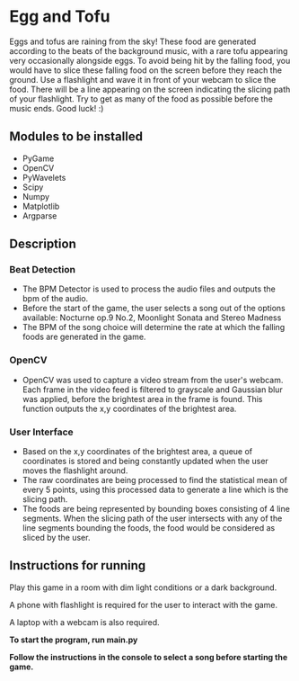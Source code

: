 # Egg and Tofu
Eggs and tofus are raining from the sky! These food are generated according to the beats of the background music, with a rare tofu appearing very occasionally alongside eggs. To avoid being hit by the falling food, you would have to slice these falling food on the screen before they reach the ground. Use a flashlight and wave it in front of your webcam to slice the food. There will be a line appearing on the screen indicating the slicing path of your flashlight. Try to get as many of the food as possible before the music ends. Good luck! :) 

## Modules to be installed
* PyGame
* OpenCV
* PyWavelets
* Scipy
* Numpy
* Matplotlib
* Argparse

## Description
### Beat Detection
* The BPM Detector is used to process the audio files and outputs the bpm of the audio.
* Before the start of the game, the user selects a song out of the options available: Nocturne op.9 No.2, Moonlight Sonata and Stereo Madness
* The BPM of the song choice will determine the rate at which the falling foods are generated in the game.

### OpenCV
* OpenCV was used to capture a video stream from the user's webcam. Each frame in the video feed is filtered to grayscale and Gaussian blur was applied, before the brightest area in the frame is found. This function outputs the x,y coordinates of the brightest area.

### User Interface
* Based on the x,y coordinates of the brightest area, a queue of coordinates is stored and being constantly updated when the user moves the flashlight around.
* The raw coordinates are being processed to find the statistical mean of every 5 points, using this processed data to generate a line which is the slicing path.
* The foods are being represented by bounding boxes consisting of 4 line segments. When the slicing path of the user intersects with any of the line segments bounding the foods, the food would be considered as sliced by the user.

## Instructions for running

Play this game in a room with dim light conditions or a dark background. 

A phone with flashlight is required for the user to interact with the game.

A laptop with a webcam is also required.

**To start the program, run main.py**

**Follow the instructions in the console to select a song before starting the game.**

